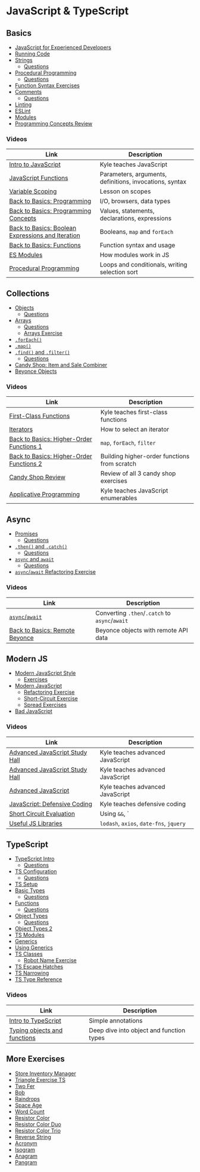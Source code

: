 # JavaScript & TypeScript

## Basics

* [JavaScript for Experienced Developers](/posts/js-coming-from-another-language)
* [Running Code](/posts/js-running-code)
* [Strings](/posts/js-strings)
  * [Questions](/posts/js-strings-questions)
* [Procedural Programming](/posts/js-procedural-programming)
  * [Questions](/posts/js-procedural-programming-questions)
* [Function Syntax Exercises](/posts/js-function-syntax-exercises)
* [Comments](/posts/comments)
  * [Questions](/posts/comments-questions)
* [Linting](/posts/linting)
* [ESLint](/posts/eslint)
* [Modules](/posts/js-modules)
* [Programming Concepts Review](/posts/js-programming-concepts-review)

### Videos

| Link | Description |
| --- | --- |
| [Intro to JavaScript](https://youtu.be/kzW0VNBZCXg) | Kyle teaches JavaScript |
| [JavaScript Functions](https://youtu.be/R4YLog2anVw) | Parameters, arguments, definitions, invocations, syntax |
| [Variable Scoping](https://youtu.be/rStkMQDiLeY) | Lesson on scopes |
| [Back to Basics: Programming](https://youtu.be/iV2oCPYSO1A) | I/O, browsers, data types |
| [Back to Basics: Programming Concepts](https://youtu.be/GfAeoX6L8HU) | Values, statements, declarations, expressions |
| [Back to Basics: Boolean Expressions and Iteration](https://youtu.be/lIs9U3jDNaA) | Booleans, `map` and `forEach` |
| [Back to Basics: Functions](https://youtu.be/wZDJDUDjRcw) | Function syntax and usage |
| [ES Modules](https://youtu.be/l9PCXMvj878) | How modules work in JS |
| [Procedural Programming](https://youtu.be/dZ3gxtejQVM) | Loops and conditionals, writing selection sort |

## Collections

* [Objects](/posts/js-objects)
  * [Questions](/posts/js-objects-questions)
* [Arrays](/posts/js-arrays)
  * [Questions](/posts/js-arrays-questions)
  * [Arrays Exercise](https://github.com/sikaeducation/javascript-arrays)
* [`.forEach()`](/posts/js-foreach)
* [`.map()`](/posts/js-map)
* [`.find()` and `.filter()`](/posts/js-find-filter)
  * [Questions](/posts/js-find-filter-questions)
* [Candy Shop: Item and Sale Combiner](https://github.com/sikaeducation/candy-shop-item-and-sale-combiner)
* [Beyonce Objects](https://github.com/sikaeducation/beyonce-object)

### Videos

| Link | Description |
| --- | --- |
| [First-Class Functions](https://youtu.be/zdC4WPNyZVc) | Kyle teaches first-class functions |
| [Iterators](https://youtu.be/qdnhjfw8TLA) | How to select an iterator |
| [Back to Basics: Higher-Order Functions 1](https://youtu.be/nWn0cseiulE) | `map`, `forEach`, `filter` |
| [Back to Basics: Higher-Order Functions 2](https://youtu.be/7w7lyg7LSMw) | Building higher-order functions from scratch |
| [Candy Shop Review](https://youtu.be/zECY4Nkvg0E) | Review of all 3 candy shop exercises |
| [Applicative Programming](https://youtu.be/0819g4wNnOY) | Kyle teaches JavaScript enumerables |

## Async

* [Promises](/posts/js-promises)
  * [Questions](/posts/js-promises-questions)
* [`.then()` and `.catch()`](/posts/js-then-catch)
  * [Questions](/posts/js-then-catch-questions)
* [`async` and `await`](/posts/js-async-await)
  * [Questions](/posts/js-async-await-questions)
* [`async`/`await` Refactoring Exercise](https://github.com/sikaeducation/async-await-refactoring)

### Videos

| Link | Description |
| --- | --- |
| [`async`/`await`](https://youtu.be/Xh31t4u1Wsg) | Converting `.then`/`.catch` to `async`/`await` |
| [Back to Basics: Remote Beyonce](https://youtu.be/0WpzS_Ppu4o) | Beyonce objects with remote API data |

## Modern JS

* [Modern JavaScript Style](/posts/js-modern-style)
  * [Exercises](/posts/js-modern-style-exercises)
* [Modern JavaScript](/posts/modern-js)
  * [Refactoring Exercise](https://github.com/sikaeducation/modern-javascript-refactoring)
  * [Short-Circuit Exercise](/posts/js-short-circuit-exercises)
  * [Spread Exercises](/posts/js-spread-exercises)
* [Bad JavaScript](/posts/bad-javascript)

### Videos

| Link | Description |
| --- | --- |
| [Advanced JavaScript Study Hall](https://www.youtube.com/watch?v=5K6oRkVq750) | Kyle teaches advanced JavaScript |
| [Advanced JavaScript Study Hall](https://youtu.be/zpr6WexlU2k) | Kyle teaches advanced JavaScript |
| [Advanced JavaScript](https://www.youtube.com/watch?v=ht1Jt_Pv1e0) | Kyle teaches advanced JavaScript |
| [JavaScript: Defensive Coding](https://www.youtube.com/watch?v=9on4BtTKyHc) | Kyle teaches defensive coding |
| [Short Circuit Evaluation](https://youtu.be/jW6qzqGI6Vs) | Using `&&`, `||`, and `??` to do short-circuit evaluation |
| [Useful JS Libraries](https://youtu.be/Yjty4pCJrmo) | `lodash`, `axios`, `date-fns`, `jquery` |

## TypeScript

* [TypeScript Intro](/posts/ts-intro)
  * [Questions](/posts/ts-questions)
* [TS Configuration](/posts/ts-configuration)
  * [Questions](/posts/ts-configuration-questions)
* [TS Setup](/posts/ts-setup)
* [Basic Types](/posts/ts-basic-types)
  * [Questions](/posts/ts-types-questions-1)
* [Functions](/posts/ts-functions)
  * [Questions](/posts/ts-functions-questions)
* [Object Types](/posts/ts-object-types)
  * [Questions](/posts/ts-object-types-questions)
* [Object Types 2](/posts/ts-object-types-2)
* [TS Modules](/posts/ts-modules)
* [Generics](/posts/ts-generics)
* [Using Generics](/posts/ts-using-generics)
* [TS Classes](/posts/ts-classes)
  * [Robot Name Exercise](https://github.com/sikaeducation/async-await-refactoring)
* [TS Escape Hatches](/posts/ts-escape-hatches-guide)
* [TS Narrowing](/posts/ts-narrowing)
* [TS Type Reference](/posts/ts-type-reference)

### Videos

| Link | Description |
| --- | --- |
| [Intro to TypeScript](https://youtu.be/C35RCicUQrY) | Simple annotations |
| [Typing objects and functions](https://youtu.be/HnfqPKZgSqs) | Deep dive into object and function types |

## More Exercises

* [Store Inventory Manager](/posts/store-inventory-manager-exercise)
* [Triangle Exercise TS](/posts/triangle-exercise-ts)
* [Two Fer](https://github.com/sikaeducation/two-fer-ts)
* [Bob](https://github.com/sikaeducation/bob-ts)
* [Raindrops](https://github.com/sikaeducation/raindrops-ts)
* [Space Age](https://github.com/sikaeducation/space-age-ts)
* [Word Count](https://github.com/sikaeducation/word-count-ts)
* [Resistor Color](https://github.com/sikaeducation/resistor-color-ts)
* [Resistor Color Duo](https://github.com/sikaeducation/resistor-color-duo-ts)
* [Resistor Color Trio](https://github.com/sikaeducation/resistor-color-trio-ts)
* [Reverse String](https://github.com/sikaeducation/reverse-string-ts)
* [Acronym](https://github.com/sikaeducation/acronym-ts)
* [Isogram](https://github.com/sikaeducation/isogram-ts)
* [Anagram](https://github.com/sikaeducation/anagram-ts)
* [Pangram](https://github.com/sikaeducation/pangram-ts)
